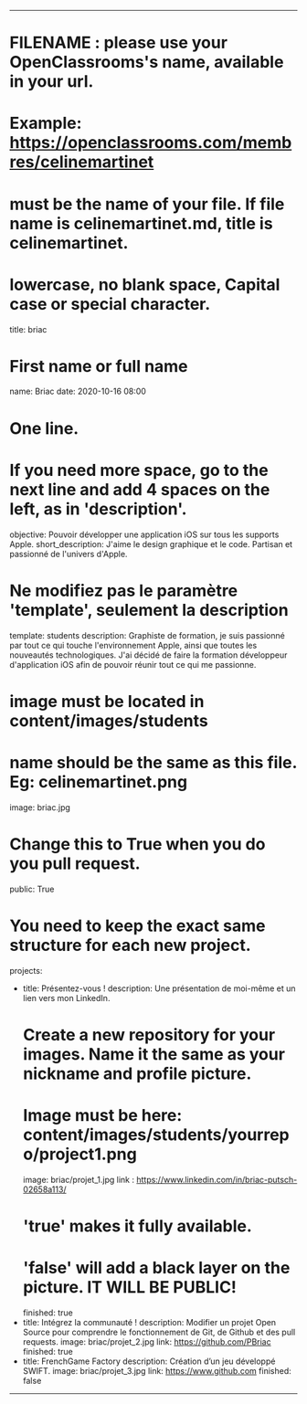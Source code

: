 ---

# FILENAME : please use your OpenClassrooms's name, available in your url.
# Example: https://openclassrooms.com/membres/celinemartinet
# must be the name of your file. If file name is celinemartinet.md, title is celinemartinet.
# lowercase, no blank space, Capital case or special character.
title: briac

# First name or full name
name: Briac
date: 2020-10-16 08:00

# One line.
# If you need more space, go to the next line and add 4 spaces on the left, as in 'description'.
objective: Pouvoir développer une application iOS sur tous les supports Apple.
short_description: J'aime le design graphique et le code. Partisan et passionné de l'univers d'Apple.

# Ne modifiez pas le paramètre 'template', seulement la description
template: students
description:
    Graphiste de formation, je suis passionné par tout ce qui touche l'environnement Apple, ainsi que toutes les nouveautés technologiques. J'ai décidé de faire la formation développeur d'application iOS afin de pouvoir réunir tout ce qui me passionne.

# image must be located in content/images/students
# name should be the same as this file. Eg: celinemartinet.png
image: briac.jpg

# Change this to True when you do you pull request.
public: True

# You need to keep the exact same structure for each new project.
projects:
  - title: Présentez-vous !
    description: Une présentation de moi-même et un lien vers mon LinkedIn.
    # Create a new repository for your images. Name it the same as your nickname and profile picture.
    # Image must be here: content/images/students/yourrepo/project1.png
    image: briac/projet_1.jpg
    link : https://www.linkedin.com/in/briac-putsch-02658a113/
    # 'true' makes it fully available.
    # 'false' will add a black layer on the picture. IT WILL BE PUBLIC!
    finished: true
  - title: Intégrez la communauté !
    description: Modifier un projet Open Source pour comprendre le fonctionnement de Git, de Github et des pull requests. 
    image: briac/projet_2.jpg
    link: https://github.com/PBriac
    finished: true
  - title: FrenchGame Factory
    description: Création d’un jeu développé SWIFT.
    image: briac/projet_3.jpg
    link: https://www.github.com
    finished: false
---